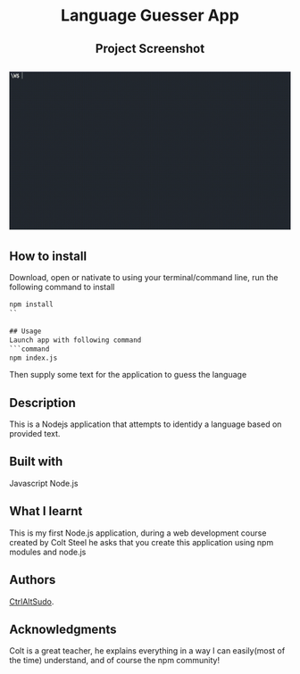 <h1 align="center">Language Guesser App</h1>
<h2 align="center">Project Screenshot<h2>
<p align="center">
  <img src="./demo.gif"></img>
</p>

## How to install
Download, open or nativate to using your terminal/command line, run the following command to install
```command
npm install
``

## Usage 
Launch app with following command
```command 
npm index.js
```

Then supply some text for the application to guess the language
## Description

This is a Nodejs application that attempts to identidy a language based on provided text.

## Built with 

Javascript
Node.js


## What I learnt 

This is my first Node.js application, during a web development course created by Colt Steel he asks that you create this application using npm modules and node.js

## Authors

<a href="https://github.com/CtrlAltSudo">CtrlAltSudo</a>.

## Acknowledgments

Colt is a great teacher, he explains everything in a way I can easily(most of the time) understand, and of course the npm community! 